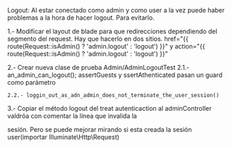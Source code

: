 Logout: Al estar conectado como admin y como user a la vez puede haber problemas a la hora de hacer logout. Para evitarlo.

1.- Modificar el layout de blade para que redirecciones dependiendo del segmento del request.
	Hay que hacerlo en dos sitios.
		href="{{ route(Request::isAdmin() ? 'admin.logout' : 'logout') }}"
	y
		action="{{ route(Request::isAdmin() ? 'admin.logout' : 'logout') }}"
		

2.- Crear nueva clase de prueba Admin/AdminLogoutTest
	2.1.- an_admin_can_logout();
		assertGuests y ssertAthenticated pasan un guard como parámetro

	2.2.- loggin_out_as_adn_admin_does_not_terminate_the_user_session()

3.- Copiar el método logout del treat autenticaction al adminController valdróa con comentar la línea que invalida la 

sesión. Pero se puede mejorar mirando si esta creada la sesión user(importar Illuminate\Http\Request)
